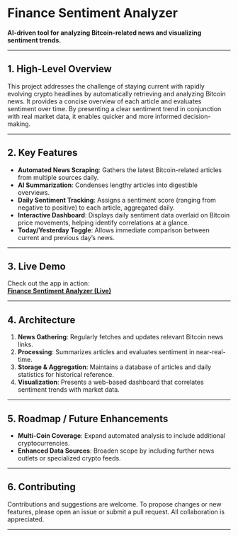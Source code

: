 # Finance Sentiment Analyzer
**AI-driven tool for analyzing Bitcoin-related news and visualizing sentiment trends.**

---

## 1. High-Level Overview

This project addresses the challenge of staying current with rapidly evolving crypto headlines by automatically retrieving and analyzing Bitcoin news. It provides a concise overview of each article and evaluates sentiment over time. By presenting a clear sentiment trend in conjunction with real market data, it enables quicker and more informed decision-making.

---

## 2. Key Features

- **Automated News Scraping**: Gathers the latest Bitcoin-related articles from multiple sources daily.  
- **AI Summarization**: Condenses lengthy articles into digestible overviews.  
- **Daily Sentiment Tracking**: Assigns a sentiment score (ranging from negative to positive) to each article, aggregated daily.  
- **Interactive Dashboard**: Displays daily sentiment data overlaid on Bitcoin price movements, helping identify correlations at a glance.  
- **Today/Yesterday Toggle**: Allows immediate comparison between current and previous day’s news.

---

## 3. Live Demo

Check out the app in action:  
[**Finance Sentiment Analyzer (Live)**](https://finance-sentiment-analyzer.up.railway.app/)

---

## 4. Architecture

1. **News Gathering**: Regularly fetches and updates relevant Bitcoin news links.  
2. **Processing**: Summarizes articles and evaluates sentiment in near-real-time.  
3. **Storage & Aggregation**: Maintains a database of articles and daily statistics for historical reference.  
4. **Visualization**: Presents a web-based dashboard that correlates sentiment trends with market data.

---

## 5. Roadmap / Future Enhancements

- **Multi-Coin Coverage**: Expand automated analysis to include additional cryptocurrencies.    
- **Enhanced Data Sources**: Broaden scope by including further news outlets or specialized crypto feeds.

---

## 6. Contributing

Contributions and suggestions are welcome. To propose changes or new features, please open an issue or submit a pull request. All collaboration is appreciated.

---
